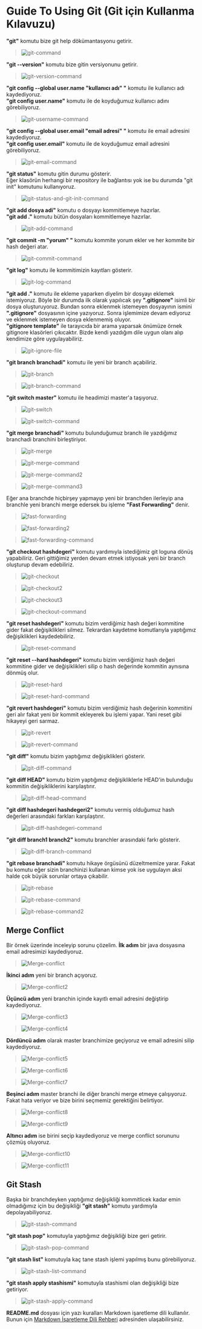 # Guide To Using Git (Git için Kullanma Kılavuzu)

**"git"** komutu bize git help dökümantasyonu getirir.<br/>
>![git-command](https://github.com/AbdullahDemirkol/UserGuideforGit/blob/main/Pictures/git-command.jpg)

**"git --version"** komutu bize gitin versiyonunu getirir.<br/>
>![git-version-command](https://github.com/AbdullahDemirkol/UserGuideforGit/blob/main/Pictures/git-version-command.jpg)

**"git config --global user.name "kullanıcı adı" "** komutu ile kullanıcı adı kaydediyoruz.<br/>
**"git config user.name"** komutu ile de koyduğumuz kullanıcı adını görebiliyoruz.<br/>
>![git-username-command](https://github.com/AbdullahDemirkol/UserGuideforGit/blob/main/Pictures/git-username-command.jpg)

**"git config --global user.email "email adresi" "** komutu ile email adresini kaydediyoruz.<br/>
**"git config user.email"** komutu ile de koyduğumuz email adresini görebiliyoruz.<br/>
>![git-email-command](https://github.com/AbdullahDemirkol/UserGuideforGit/blob/main/Pictures/git-useremail-command.jpg)

**"git status"** komutu gitin durumu gösterir.<br/>
Eğer klasörün herhangi bir repository ile bağlantısı yok ise bu durumda "git init" komutunu kullanıyoruz.<br/>
>![git-status-and-git-init-command](https://github.com/AbdullahDemirkol/UserGuideforGit/blob/main/Pictures/git-status-and-git-init-command.jpg)

**"git add dosya adi"** komutu o dosyayı kommitlemeye hazırlar.<br/>
**"git add ."** komutu bütün dosyaları kommitlemeye hazırlar.<br/>
>![git-add-command](https://github.com/AbdullahDemirkol/UserGuideforGit/blob/main/Pictures/git-add-command.jpg)

**"git commit -m "yorum" "** komutu kommite yorum ekler ve her kommite bir hash değeri atar.<br/>
>![git-commit-command](https://github.com/AbdullahDemirkol/UserGuideforGit/blob/main/Pictures/git-commit-command.jpg)

**"git log"** komutu ile kommitimizin kayıtları gösterir.<br/>
>![git-log-command](https://github.com/AbdullahDemirkol/UserGuideforGit/blob/main/Pictures/git-log-command.jpg)

**"git add ."** komutu ile ekleme yaparken diyelim bir dosyayı eklemek istemiyoruz. Böyle bir durumda ilk olarak yapılıcak şey **".gitignore"** isimli bir dosya oluşturuyoruz. Bundan sonra eklenmek istemeyen dosyayının ismini **".gitignore"** dosyasının içine yazıyoruz. Sonra işlemimize devam ediyoruz ve eklenmek istemeyen dosya eklenmemiş oluyor.<br/>
**"gitignore template"** ile tarayıcıda bir arama yaparsak önümüze örnek gitignore klasörleri çıkıcaktır. Bizde kendi yazdığım dile uygun olanı alıp kendimize göre uygulayabiliriz.
>![git-ignore-file](https://github.com/AbdullahDemirkol/UserGuideforGit/blob/main/Pictures/git-ignore-file.jpg)

**"git branch branchadi"** komutu ile yeni bir branch açabiliriz.
>![git-branch](https://github.com/AbdullahDemirkol/UserGuideforGit/blob/main/Pictures/git-branch.jpg)<br/>

>![git-branch-command](https://github.com/AbdullahDemirkol/UserGuideforGit/blob/main/Pictures/git-branch-command.jpg)

**"git switch master"** komutu ile headimizi master'a taşıyoruz.
>![git-switch](https://github.com/AbdullahDemirkol/UserGuideforGit/blob/main/Pictures/git-switch.jpg)<br/>

>![git-switch-command](https://github.com/AbdullahDemirkol/UserGuideforGit/blob/main/Pictures/git-switch-command.jpg)

**"git merge branchadi"** komutu bulunduğumuz branch ile yazdığımız branchadi branchini birleştiriyor.
>![git-merge](https://github.com/AbdullahDemirkol/UserGuideforGit/blob/main/Pictures/git-merge.jpg)

>![git-merge-command](https://github.com/AbdullahDemirkol/UserGuideforGit/blob/main/Pictures/git-merge-command.jpg)<br/>

>![git-merge-command2](https://github.com/AbdullahDemirkol/UserGuideforGit/blob/main/Pictures/git-merge-command2.jpg)<br/>

>![git-merge-command3](https://github.com/AbdullahDemirkol/UserGuideforGit/blob/main/Pictures/git-merge-command3.jpg)

Eğer ana branchde hiçbirşey yapmayıp yeni bir branchden ilerleyip ana branchle yeni branchi merge edersek bu işleme **"Fast Forwarding"** denir.
>![fast-forwarding](https://github.com/AbdullahDemirkol/UserGuideforGit/blob/main/Pictures/fast-forwarding.jpg)<br/>

>![fast-forwarding2](https://github.com/AbdullahDemirkol/UserGuideforGit/blob/main/Pictures/fast-forwarding2.jpg)<br/>

>![fast-forwarding-command](https://github.com/AbdullahDemirkol/UserGuideforGit/blob/main/Pictures/fast-forwarding-command.jpg)

**"git checkout hashdegeri"** komutu yardımıyla istediğimiz git loguna dönüş yapabiliriz. Geri gittiğimiz yerden devam etmek istiyosak yeni bir branch oluşturup devam edebiliriz.
>![git-checkout](https://github.com/AbdullahDemirkol/UserGuideforGit/blob/main/Pictures/git-checkout.jpg)<br/>

>![git-checkout2](https://github.com/AbdullahDemirkol/UserGuideforGit/blob/main/Pictures/git-checkout2.jpg)<br/>

>![git-checkout3](https://github.com/AbdullahDemirkol/UserGuideforGit/blob/main/Pictures/git-checkout3.jpg)<br/>

>![git-checkout-command](https://github.com/AbdullahDemirkol/UserGuideforGit/blob/main/Pictures/git-checkout-command.jpg)

**"git reset hashdegeri"** komutu bizim verdiğimiz hash değeri kommitine gider fakat değişiklikleri silmez. Tekrardan kaydetme komutlarıyla yaptığımız değişiklikleri kaydedebiliriz.
>![git-reset-command](https://github.com/AbdullahDemirkol/UserGuideforGit/blob/main/Pictures/git-reset-command.jpg)

**"git reset --hard hashdegeri"** komutu bizim verdiğimiz hash değeri kommitine gider ve değişiklikleri silip o hash değerinde kommitin aynısına dönmüş olur.
>![git-reset-hard](https://github.com/AbdullahDemirkol/UserGuideforGit/blob/main/Pictures/git-reset-hard.jpg)<br/>

>![git-reset-hard-command](https://github.com/AbdullahDemirkol/UserGuideforGit/blob/main/Pictures/git-reset-hard-command.jpg)

**"git revert hashdegeri"** komutu bizim verdiğimiz hash değerinin kommitini geri alır fakat yeni bir kommit ekleyerek bu işlemi yapar. Yani reset gibi hikayeyi geri sarmaz.
>![git-revert](https://github.com/AbdullahDemirkol/UserGuideforGit/blob/main/Pictures/git-revert.jpg)

>![git-revert-command](https://github.com/AbdullahDemirkol/UserGuideforGit/blob/main/Pictures/git-revert-command.jpg)

**"git diff"** komutu bizim yaptığımız değişiklikleri gösterir.
>![git-diff-command](https://github.com/AbdullahDemirkol/UserGuideforGit/blob/main/Pictures/git-diff-command.jpg)

**"git diff HEAD"** komutu bizim yaptığımız değişikliklerle HEAD'in bulunduğu kommitin değişikliklerini karşılaştırır.
>![git-diff-head-command](https://github.com/AbdullahDemirkol/UserGuideforGit/blob/main/Pictures/git-diff-head-command.jpg)

**"git diff hashdegeri hashdegeri2"** komutu vermiş olduğumuz hash değerleri arasındaki farkları karşılaştırır.
>![git-diff-hashdegeri-command](https://github.com/AbdullahDemirkol/UserGuideforGit/blob/main/Pictures/git-diff-hashdegeri-command.jpg)

**"git diff branch1 branch2"** komutu branchler arasındaki farkı gösterir.
>![git-diff-branch-command](https://github.com/AbdullahDemirkol/UserGuideforGit/blob/main/Pictures/git-diff-branch-command.jpg)

**"git rebase branchadi"** komutu hikaye örgüsünü düzeltmemize yarar. Fakat bu komutu eğer sizin branchinizi kullanan kimse yok ise uygulayın aksi halde çok büyük sorunlar ortaya çıkabilir.
>![git-rebase](https://github.com/AbdullahDemirkol/UserGuideforGit/blob/main/Pictures/git-rebase.jpg)<br/>

>![git-rebase-command](https://github.com/AbdullahDemirkol/UserGuideforGit/blob/main/Pictures/git-rebase-command.jpg)<br/>

>![git-rebase-command2](https://github.com/AbdullahDemirkol/UserGuideforGit/blob/main/Pictures/git-rebase-command2.jpg)

## Merge Conflict
Bir örnek üzerinde inceleyip sorunu çözelim. 
**İlk adım** bir java dosyasına email adresimizi kaydediyoruz.
>![Merge-conflict](https://github.com/AbdullahDemirkol/UserGuideforGit/blob/main/Pictures/Merge-conflict.jpg)<br/>

**İkinci adım** yeni bir branch açıyoruz.
>![Merge-conflict2](https://github.com/AbdullahDemirkol/UserGuideforGit/blob/main/Pictures/Merge-conflict2.jpg)<br/>

**Üçüncü adım** yeni branchin içinde kayıtlı email adresini değiştirip kaydediyoruz.
>![Merge-conflict3](https://github.com/AbdullahDemirkol/UserGuideforGit/blob/main/Pictures/Merge-conflict3.jpg)<br/>

>![Merge-conflict4](https://github.com/AbdullahDemirkol/UserGuideforGit/blob/main/Pictures/Merge-conflict4.jpg)

**Dördüncü adım** olarak master branchimize geçiyoruz ve email adresini silip kaydediyoruz.
>![Merge-conflict5](https://github.com/AbdullahDemirkol/UserGuideforGit/blob/main/Pictures/Merge-conflict5.jpg)<br/>

>![Merge-conflict6](https://github.com/AbdullahDemirkol/UserGuideforGit/blob/main/Pictures/Merge-conflict6.jpg)<br/>

>![Merge-conflict7](https://github.com/AbdullahDemirkol/UserGuideforGit/blob/main/Pictures/Merge-conflict7.jpg)<br/>

**Beşinci adım** master branchi ile diğer branchi merge etmeye çalışıyoruz. Fakat hata veriyor ve bize birini seçmemiz gerektiğini belirtiyor.
>![Merge-conflict8](https://github.com/AbdullahDemirkol/UserGuideforGit/blob/main/Pictures/Merge-conflict8.jpg)<br/>

>![Merge-conflict9](https://github.com/AbdullahDemirkol/UserGuideforGit/blob/main/Pictures/Merge-conflict9.jpg)<br/>

**Altıncı adım** ise birini seçip kaydediyoruz ve merge conflict sorununu çözmüş oluyoruz.
>![Merge-conflict10](https://github.com/AbdullahDemirkol/UserGuideforGit/blob/main/Pictures/Merge-conflict10.jpg)<br/>

>![Merge-conflict11](https://github.com/AbdullahDemirkol/UserGuideforGit/blob/main/Pictures/Merge-conflict11.jpg)<br/>

## Git Stash
Başka bir branchdeyken yaptığımız değişikliği kommitlicek kadar emin olmadığımız için bu değişikliği **"git stash"** komutu yardımıyla depolayabiliyoruz.
>![git-stash-command](https://github.com/AbdullahDemirkol/UserGuideforGit/blob/main/Pictures/git-stash-command.jpg)

**"git stash pop"** komutuyla yaptığımız değişikliği bize geri getirir.
>![git-stash-pop-command](https://github.com/AbdullahDemirkol/UserGuideforGit/blob/main/Pictures/git-stash-pop-command.jpg)

**"git stash list"** komutuyla kaç tane stash işlemi yapılmış bunu görebiliyoruz.
>![git-stash-list-command](https://github.com/AbdullahDemirkol/UserGuideforGit/blob/main/Pictures/git-stash-list-command.jpg)

**"git stash apply stashismi"** komutuyla stashismi olan değişikliği bize getiriyor.
>![git-stash-apply-command](https://github.com/AbdullahDemirkol/UserGuideforGit/blob/main/Pictures/git-stash-apply-command.jpg)

**README.md** dosyası için yazı kuralları Markdown işaretleme dili kullanılır. Bunun için [Markdown İşaretleme Dili Rehberi](https://commonmark.org/help/) adresinden ulaşabilirsiniz.
